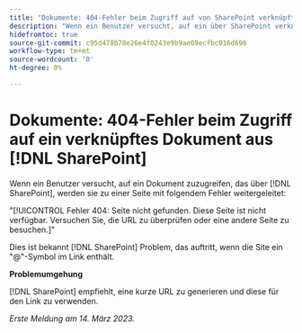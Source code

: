 ```yaml
---
title: "Dokumente: 404-Fehler beim Zugriff auf von SharePoint verknüpfte Dokumente"
description: "Wenn ein Benutzer versucht, auf ein über SharePoint verknüpftes Dokument zuzugreifen, wird er zu einer Seite mit dem Fehler 404 geleitet."
hidefromtoc: true
source-git-commit: c95d478b78e26e4f0243e9b9ae69ecfbc016d696
workflow-type: tm+mt
source-wordcount: '0'
ht-degree: 0%

---
```



# Dokumente: 404-Fehler beim Zugriff auf ein verknüpftes Dokument aus [!DNL SharePoint]

<!--This issue is on the WF and WFP TOCs-->

Wenn ein Benutzer versucht, auf ein Dokument zuzugreifen, das über [!DNL SharePoint], werden sie zu einer Seite mit folgendem Fehler weitergeleitet:

&quot;[!UICONTROL Fehler 404: Seite nicht gefunden. Diese Seite ist nicht verfügbar. Versuchen Sie, die URL zu überprüfen oder eine andere Seite zu besuchen.]&quot;

Dies ist bekannt [!DNL SharePoint] Problem, das auftritt, wenn die Site ein &quot;@&quot;-Symbol im Link enthält.

**Problemumgehung**

[!DNL SharePoint] empfiehlt, eine kurze URL zu generieren und diese für den Link zu verwenden.

_Erste Meldung am 14. März 2023._

